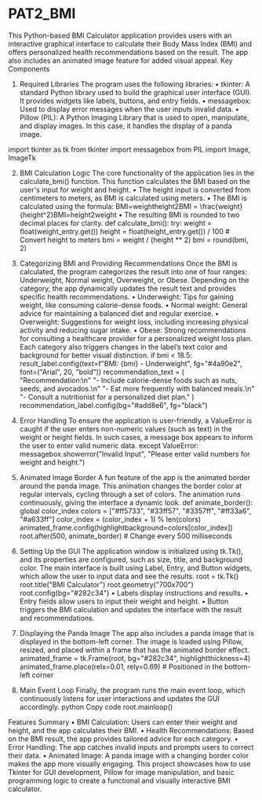 # PAT2_BMI

This Python-based BMI Calculator application provides users with an interactive graphical interface to calculate their Body Mass Index (BMI) and offers personalized health recommendations based on the result. The app also includes an animated image feature for added visual appeal.
Key Components
1. Required Libraries
The program uses the following libraries:
•	tkinter: A standard Python library used to build the graphical user interface (GUI). It provides widgets like labels, buttons, and entry fields.
•	messagebox: Used to display error messages when the user inputs invalid data.
•	Pillow (PIL): A Python Imaging Library that is used to open, manipulate, and display images. In this case, it handles the display of a panda image.

import tkinter as tk
from tkinter import messagebox
from PIL import Image, ImageTk

2. BMI Calculation Logic
The core functionality of the application lies in the calculate_bmi() function. This function calculates the BMI based on the user's input for weight and height.
•	The height input is converted from centimeters to meters, as BMI is calculated using meters.
•	The BMI is calculated using the formula: BMI=weightheight2BMI = \frac{weight}{height^2}BMI=height2weight
•	The resulting BMI is rounded to two decimal places for clarity.
def calculate_bmi():
    try:
        weight = float(weight_entry.get())
        height = float(height_entry.get()) / 100  # Convert height to meters
        bmi = weight / (height ** 2)
        bmi = round(bmi, 2)
   
4. Categorizing BMI and Providing Recommendations
Once the BMI is calculated, the program categorizes the result into one of four ranges: Underweight, Normal weight, Overweight, or Obese. Depending on the category, the app dynamically updates the result text and provides specific health recommendations.
•	Underweight: Tips for gaining weight, like consuming calorie-dense foods.
•	Normal weight: General advice for maintaining a balanced diet and regular exercise.
•	Overweight: Suggestions for weight loss, including increasing physical activity and reducing sugar intake.
•	Obese: Strong recommendations for consulting a healthcare provider for a personalized weight loss plan.
Each category also triggers changes in the label’s text color and background for better visual distinction.
        if bmi < 18.5:
            result_label.config(text=f"BMI: {bmi} - Underweight", fg="#4a90e2", font=("Arial", 20, "bold"))
            recommendation_text = (
                "Recommendation:\n"
                "- Include calorie-dense foods such as nuts, seeds, and avocados.\n"
                "- Eat more frequently with balanced meals.\n"
                "- Consult a nutritionist for a personalized diet plan."
            )
            recommendation_label.config(bg="#add8e6", fg="black")
5. Error Handling
To ensure the application is user-friendly, a ValueError is caught if the user enters non-numeric values (such as text) in the weight or height fields. In such cases, a message box appears to inform the user to enter valid numeric data.
    except ValueError:
        messagebox.showerror("Invalid Input", "Please enter valid numbers for weight and height.")

6. Animated Image Border
A fun feature of the app is the animated border around the panda image. This animation changes the border color at regular intervals, cycling through a set of colors. The animation runs continuously, giving the interface a dynamic look.
def animate_border():
    global color_index
    colors = ["#ff5733", "#33ff57", "#3357ff", "#ff33a6", "#a633ff"]
    color_index = (color_index + 1) % len(colors)
    animated_frame.config(highlightbackground=colors[color_index])
    root.after(500, animate_border)  # Change every 500 milliseconds

7. Setting Up the GUI
The application window is initialized using tk.Tk(), and its properties are configured, such as size, title, and background color. The main interface is built using Label, Entry, and Button widgets, which allow the user to input data and see the results.
root = tk.Tk()
root.title("BMI Calculator")
root.geometry("700x700")
root.config(bg="#282c34")
•	Labels display instructions and results.
•	Entry fields allow users to input their weight and height.
•	Button triggers the BMI calculation and updates the interface with the result and recommendations.
8. Displaying the Panda Image
The app also includes a panda image that is displayed in the bottom-left corner. The image is loaded using Pillow, resized, and placed within a frame that has the animated border effect.
animated_frame = tk.Frame(root, bg="#282c34", highlightthickness=4)
animated_frame.place(relx=0.01, rely=0.69)  # Positioned in the bottom-left corner

9. Main Event Loop
Finally, the program runs the main event loop, which continuously listens for user interactions and updates the GUI accordingly.
python
Copy code
root.mainloop()
 
Features Summary
•	BMI Calculation: Users can enter their weight and height, and the app calculates their BMI.
•	Health Recommendations: Based on the BMI result, the app provides tailored advice for each category.
•	Error Handling: The app catches invalid inputs and prompts users to correct their data.
•	Animated Image: A panda image with a changing border color makes the app more visually engaging.
This project showcases how to use Tkinter for GUI development, Pillow for image manipulation, and basic programming logic to create a functional and visually interactive BMI calculator.

